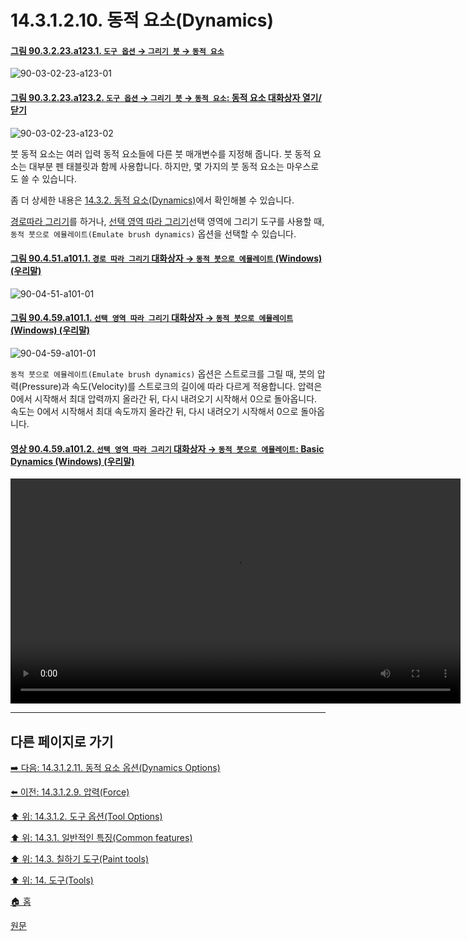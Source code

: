 # 14.3.1.2.10. 동적 요소(Dynamics)

<a id="90-03-02-23-a123-01"></a>

#### [그림 90.3.2.23.a123.1. `도구 옵션` → `그리기 붓` → `동적 요소`](./90-03-02-23-paintbrush.md#90-03-02-23-a123-01)
![90-03-02-23-a123-01](https://github.com/wonder13662/gimp/assets/15767104/c0116908-dcf0-4d4c-99e7-b56a55fa5095)

<a id="90-03-02-23-a123-02"></a>

#### [그림 90.3.2.23.a123.2. `도구 옵션` → `그리기 붓` → `동적 요소`: 동적 요소 대화상자 열기/닫기](./90-03-02-23-paintbrush.md#90-03-02-23-a123-02)
![90-03-02-23-a123-02](https://github.com/wonder13662/gimp/assets/15767104/4afc1aa9-cf75-445f-889a-934d61053317)

붓 동적 요소는 여러 입력 동적 요소들에 다른 붓 매개변수를 지정해 줍니다. 붓 동적 요소는 대부분 펜 태블릿과 함께 사용합니다. 하지만, 몇 가지의 붓 동적 요소는 마우스로도 쓸 수 있습니다.

좀 더 상세한 내용은 [14.3.2. 동적 요소(Dynamics)](./14-03-02-00-dynamics.md)에서 확인해볼 수 있습니다.

[경로따라 그리기](./07-05-05-stroking-a-path.md)를 하거나, [선택 영역 따라 그리기](./16-03-20-stroke-selection.md)선택 영역에 그리기 도구를 사용할 때, `동적 붓으로 에뮬레이트(Emulate brush dynamics)` 옵션을 선택할 수 있습니다.

<a id="90-04-51-a101-01"></a>

#### [그림 90.4.51.a101.1. `경로 따라 그리기` 대화상자 → `동적 붓으로 에뮬레이트` (Windows) (우리말)](./90-04-51-stroke_path.md#90-04-51-a101-01)
![90-04-51-a101-01](https://github.com/wonder13662/gimp/assets/15767104/b6fc278f-1b5e-492b-904c-5555f5e782c9)

<a id="90-04-59-a101-01"></a>

#### [그림 90.4.59.a101.1. `선택 영역 따라 그리기` 대화상자 → `동적 붓으로 에뮬레이트` (Windows) (우리말)](./90-04-59-stroke_selection.md#90-04-59-a101-01)
![90-04-59-a101-01](https://github.com/wonder13662/gimp/assets/15767104/ac7978c6-2c92-4510-9d01-ef7186c73630)

`동적 붓으로 에뮬레이트(Emulate brush dynamics)` 옵션은 스트로크를 그릴 때, 붓의 압력(Pressure)과 속도(Velocity)를 스트로크의 길이에 따라 다르게 적용합니다. 압력은 0에서 시작해서 최대 압력까지 올라간 뒤, 다시 내려오기 시작해서 0으로 돌아옵니다. 속도는 0에서 시작해서 최대 속도까지 올라간 뒤, 다시 내려오기 시작해서 0으로 돌아옵니다.

<a id="90-04-59-a101-02"></a>

#### [영상 90.4.59.a101.2. `선택 영역 따라 그리기` 대화상자 → `동적 붓으로 에뮬레이트`: Basic Dynamics (Windows) (우리말)](./90-04-59-stroke_selection.md#90-04-59-a101-02)
<video controls="controls" width="720" src="https://github.com/wonder13662/gimp/assets/15767104/b2403b72-9184-41b5-843b-8878bca6845a"></video>

[comment]: <> (TODO 14.3.2. 동적 요소 관련 내용과 예시 추가할 것)

***

## 다른 페이지로 가기

[➡️ 다음: 14.3.1.2.11. 동적 요소 옵션(Dynamics Options)](./14-03-01-02-11-dynamics_options.md)

[⬅️ 이전: 14.3.1.2.9. 압력(Force)](./14-03-01-02-09-force.md)

[⬆️ 위: 14.3.1.2. 도구 옵션(Tool Options)](./14-03-01-02-00-tool_options.md)

[⬆️ 위: 14.3.1. 일반적인 특징(Common features)](./14-03-01-00-common-features.md)

[⬆️ 위: 14.3. 칠하기 도구(Paint tools)](./14-03-00-paint-tools.md)

[⬆️ 위: 14. 도구(Tools)](./14-00-tools.md)

[🏠 홈](./00-home.md)

[원문](https://docs.gimp.org/2.10/ko/gimp-tools-paint.html#)
